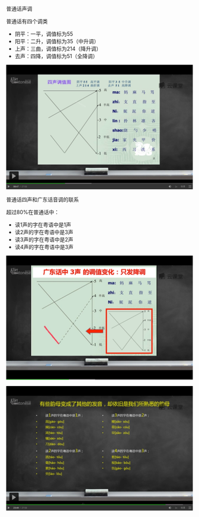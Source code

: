 普通话声调

普通话有四个调类

- 阴平：一平，调值标为55
- 阳平：二升，调值标为35（中升调）
- 上声：三曲，调值标为214（降升调）
- 去声：四降，调值标为51（全降调）

![普通话的声调](img/mandarin_reading.png)

普通话四声和广东话音调的联系

超过80%在普通话中：

- 读1声的字在粤语中是1声
- 读2声的字在粤语中是3声
- 读3声的字在粤语中是2声
- 读4声的字在粤语中是3声

![广东话的声调](img/cantonese_tone.png)

![广东话中的韵母的变化](img/cantonese_pronouce.png)